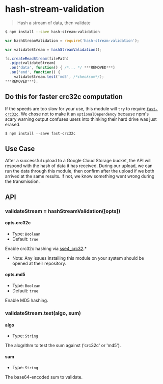# hash-stream-validation
> Hash a stream of data, then validate

```sh
$ npm install --save hash-stream-validation
```
```js
var hashStreamValidation = require('hash-stream-validation');

var validateStream = hashStreamValidation();

fs.createReadStream(filePath)
  .pipe(validateStream)
  .on('data', function() { /*... */ ***REMOVED***)
  .on('end', function() {
    validateStream.test('md5', /*checksum*/);
***REMOVED***);
```

## Do this for faster crc32c computation

If the speeds are too slow for your use, this module will `try` to require [`fast-crc32c`](http://gitnpm.com/fast-crc32c). We chose not to make it an `optionalDependency` because npm's scary warning output confuses users into thinking their hard drive was just erased.


```js
$ npm install --save fast-crc32c
```

## Use Case

After a successful upload to a Google Cloud Storage bucket, the API will respond with the hash of data it has received. During our upload, we can run the data through this module, then confirm after the upload if we both arrived at the same results. If not, we know something went wrong during the transmission.

## API

### validateStream = hashStreamValidation([opts])

#### opts.crc32c
- Type: `Boolean`
- Default: `true`

Enable crc32c hashing via [sse4_crc32](https://gitnpm.com/sse4_crc32).*

* Note: Any issues installing this module on your system should be opened at their repository.

#### opts.md5
- Type: `Boolean`
- Default: `true`

Enable MD5 hashing.

### validateStream.test(algo, sum)

#### algo
- Type: `String`

The alogrithm to test the sum against ('crc32c' or 'md5').

#### sum
- Type: `String`

The base64-encoded sum to validate.
